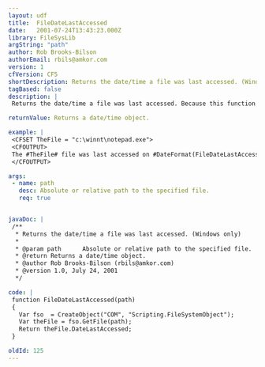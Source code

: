```yaml
---
layout: udf
title:  FileDateLastAccessed
date:   2001-07-24T13:43:23.000Z
library: FileSysLib
argString: "path"
author: Rob Brooks-Bilson
authorEmail: rbils@amkor.com
version: 1
cfVersion: CF5
shortDescription: Returns the date/time a file was last accessed. (Windows only)
tagBased: false
description: |
 Returns the date/time a file was last accessed. Because this function uses COM, it is only supported in the Windows version of ColdFusion.

returnValue: Returns a date/time object.

example: |
 <CFSET TheFile = "c:\winnt\notepad.exe">
 <CFOUTPUT>
 The #TheFile# file was last accessed on #DateFormat(FileDateLastAccessed(TheFile), 'mm/dd/yyyy')# at #TimeFormat(FileDateLastAccessed(TheFile), 'HH:MM:SS')#.
 </CFOUTPUT>

args:
 - name: path
   desc: Absolute or relative path to the specified file.
   req: true


javaDoc: |
 /**
  * Returns the date/time a file was last accessed. (Windows only)
  * 
  * @param path      Absolute or relative path to the specified file. 
  * @return Returns a date/time object. 
  * @author Rob Brooks-Bilson (rbils@amkor.com) 
  * @version 1.0, July 24, 2001 
  */

code: |
 function FileDateLastAccessed(path)
 {
   Var fso  = CreateObject("COM", "Scripting.FileSystemObject");
   Var theFile = fso.GetFile(path);
   Return theFile.DateLastAccessed;
 }

oldId: 125
---
```


